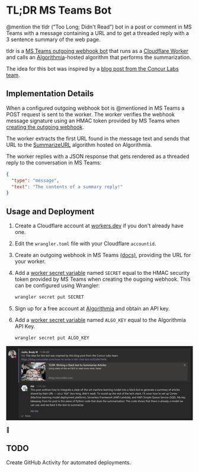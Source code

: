 # TL;DR MS Teams Bot

@mention the tldr (“Too Long; Didn't Read”) bot in a post or comment in MS Teams with a message containing a URL and to get a threaded reply with a 3 sentence summary of the web page.

tldr is a [MS Teams outgoing webhook bot](https://docs.microsoft.com/en-us/microsoftteams/platform/webhooks-and-connectors/how-to/add-outgoing-webhook) that runs as a [Cloudflare Worker](https://workers.dev) and calls an [Algorithmia](https://algorithmia.com/)-hosted algorithm that performs the summarization.

The idea for this bot was inspired by a [blog post from the Concur Labs team](https://blog.concurlabs.com/how-to-write-a-tldr-chat-bot-ec02d9e1649c).

## Implementation Details

When a configured outgoing webhook bot is @mentioned in MS Teams a POST request is sent to the worker. The worker verifies the webhook message signature using an HMAC token provided by MS Teams when [creating the outgoing webhook](https://docs.microsoft.com/en-us/microsoftteams/platform/webhooks-and-connectors/how-to/add-outgoing-webhook#create-an-outgoing-webhook).

The worker extracts the first URL found in the message text and sends that URL to the [SummarizeURL](https://algorithmia.com/algorithms/nlp/SummarizeURL) algorithm hosted on Algorithmia.

The worker replies with a JSON response that gets rendered as a threaded reply to the conversation in MS Teams:

```json
{
  "type": "message",
  "text": "The contents of a summary reply!"
}
```

## Usage and Deployment

1. Create a Cloudflare account at [workers.dev](https://workers.dev) if you don't already have one.

1. Edit the `wrangler.toml` file with your Cloudflare `accountid`.

1. Create an outgoing webhook in MS Teams [(docs)](https://docs.microsoft.com/en-us/microsoftteams/platform/webhooks-and-connectors/how-to/add-outgoing-webhook#create-an-outgoing-webhook), providing the URL for your worker.

1. Add a [worker secret variable](https://developers.cloudflare.com/workers/tooling/wrangler/secrets/) named `SECRET` equal to the HMAC security token provided by MS Teams when creating the ougoing webhook. This can be configured using Wrangler:

   ```bash
   wrangler secret put SECRET
   ```

1. Sign up for a free account at [Algorithmia](https://algorithmia.com/) and obtain an API key.

1. Add a [worker secret variable](https://developers.cloudflare.com/workers/tooling/wrangler/secrets/) named `ALGO_KEY` equal to the Algorithmia API Key.

   ```bash
   wrangler secret put ALGO_KEY
   ```

![tldr](tldr.png)

🎉

## TODO

Create GitHub Activity for automated deployments.
